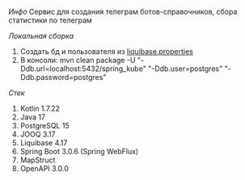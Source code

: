 *Инфо*
Сервис для создания телеграм ботов-справочников, сбора статистики по телеграм

*Локальная сборка*
1. Создать бд и пользователя из [liquibase.properties](logic-service-db%2Fsrc%2Fmain%2Fresources%2Fliquibase.properties)
2. В консоли: mvn clean package -U "-Ddb.url=localhost:5432/spring_kube" "-Ddb.user=postgres" "-Ddb.password=postgres"

*Стек*
1. Kotlin 1.7.22
2. Java 17
3. PostgreSQL 15
4. JOOQ 3.17
5. Liquibase 4.17
6. Spring Boot 3.0.6 (Spring WebFlux)
7. MapStruct
8. OpenAPI 3.0.0